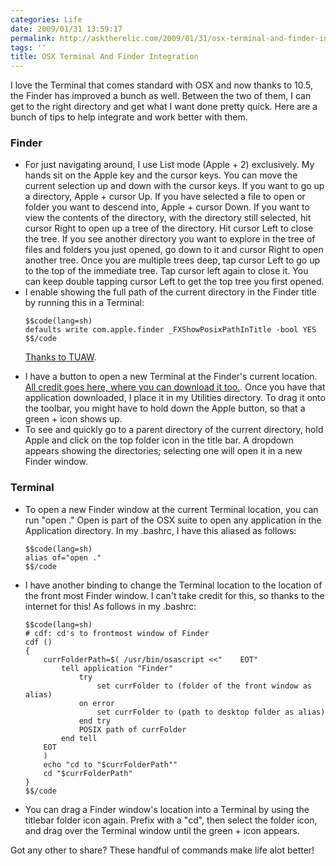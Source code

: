 ```yaml
---
categories: Life
date: 2009/01/31 13:59:17
permalink: http://asktherelic.com/2009/01/31/osx-terminal-and-finder-integration/
tags: ''
title: OSX Terminal And Finder Integration
---
```

I love the Terminal that comes standard with OSX and now thanks to 10.5, the Finder has improved a bunch as well. Between the two of them, I can get to the right directory and get what I want done pretty quick. Here are a bunch of tips to help integrate and work better with them.
<h3>Finder</h3>
<ul>
	<li>For just navigating around, I use List mode (Apple + 2) exclusively. My hands sit on the Apple key and the cursor keys. You can move the current selection up and down with the cursor keys. If you want to go up a directory, Apple + cursor Up. If you have selected a file to open or folder you want to descend into, Apple + cursor Down. If you want to view the contents of the directory, with the directory still selected, hit cursor Right to open up a tree of the directory. Hit cursor Left to close the tree. If you see another directory you want to explore in the tree of files and folders you just opened, go down to it and cursor Right to open another tree. Once you are multiple trees deep, tap cursor Left to go up to the top of the immediate tree. Tap cursor left again to close it. You can keep double tapping cursor Left to get the top tree you first opened.</li>
	<li>I enable showing the full path of the current directory in the Finder title by running this in a Terminal:

    $$code(lang=sh)
    defaults write com.apple.finder _FXShowPosixPathInTitle -bool YES
    $$/code
<a title="http://www.tuaw.com/2008/12/05/terminal-tips-enable-path-view-in-finder/" href="http://www.tuaw.com/2008/12/05/terminal-tips-enable-path-view-in-finder/" target="_blank">Thanks to TUAW</a>.</li>
	<li>I have a button to open a new Terminal at the Finder's current location. <a title="http://jo.irisson.free.fr/?p=59" href="http://jo.irisson.free.fr/?p=59" target="_blank">All credit goes here, where you can download it too.</a>. Once you have that application downloaded, I place it in my Utilities directory. To drag it onto the toolbar, you might have to hold down the Apple button, so that a green + icon shows up.</li>
	<li>To see and quickly go to a parent directory of the current directory, hold Apple and click on the top folder icon in the title bar. A dropdown appears showing the directories; selecting one will open it in a new Finder window.</li>
</ul>
<h3>Terminal</h3>
<ul>
	<li>To open a new Finder window at the current Terminal location, you can run "open ." Open is part of the OSX suite to open any application in the Application directory. In my .bashrc, I have this aliased as follows:
    
    $$code(lang=sh)
    alias of="open ."
    $$/code
    
</li>
	<li>I have another binding to change the Terminal location to the location of the front most Finder window. I can't take credit for this, so thanks to the internet for this! As follows in my .bashrc:

    $$code(lang=sh)
    # cdf: cd's to frontmost window of Finder
    cdf ()
    {
        currFolderPath=$( /usr/bin/osascript <<"    EOT"
            tell application "Finder"
                try
                    set currFolder to (folder of the front window as alias)
                on error
                    set currFolder to (path to desktop folder as alias)
                end try
                POSIX path of currFolder
            end tell
        EOT
        )
        echo "cd to "$currFolderPath""
        cd "$currFolderPath"
    }
    $$/code

</li>
	<li>You can drag a Finder window's location into a Terminal by using the titlebar folder icon again. Prefix with a "cd", then select the folder icon, and drag over the Terminal window until the green + icon appears.</li>
</ul>
Got any other to share? These handful of commands make life alot better!
